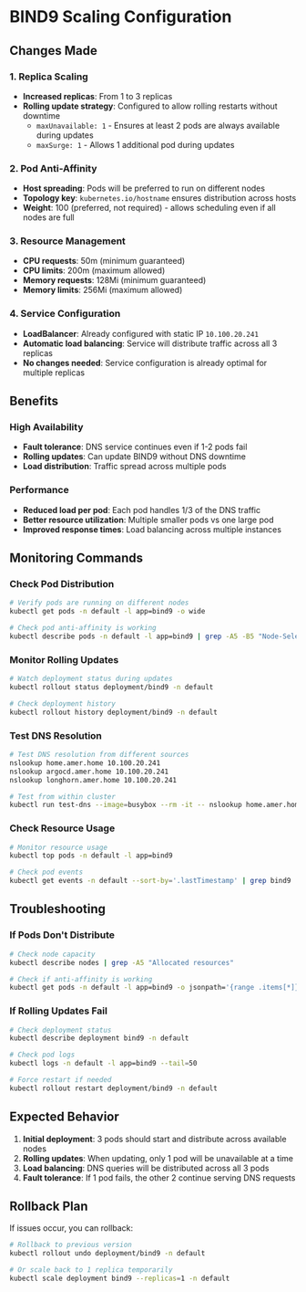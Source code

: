 # BIND9 Scaling Configuration

## Changes Made

### 1. Replica Scaling
- **Increased replicas**: From 1 to 3 replicas
- **Rolling update strategy**: Configured to allow rolling restarts without downtime
  - `maxUnavailable: 1` - Ensures at least 2 pods are always available during updates
  - `maxSurge: 1` - Allows 1 additional pod during updates

### 2. Pod Anti-Affinity
- **Host spreading**: Pods will be preferred to run on different nodes
- **Topology key**: `kubernetes.io/hostname` ensures distribution across hosts
- **Weight**: 100 (preferred, not required) - allows scheduling even if all nodes are full

### 3. Resource Management
- **CPU requests**: 50m (minimum guaranteed)
- **CPU limits**: 200m (maximum allowed)
- **Memory requests**: 128Mi (minimum guaranteed)
- **Memory limits**: 256Mi (maximum allowed)

### 4. Service Configuration
- **LoadBalancer**: Already configured with static IP `10.100.20.241`
- **Automatic load balancing**: Service will distribute traffic across all 3 replicas
- **No changes needed**: Service configuration is already optimal for multiple replicas

## Benefits

### High Availability
- **Fault tolerance**: DNS service continues even if 1-2 pods fail
- **Rolling updates**: Can update BIND9 without DNS downtime
- **Load distribution**: Traffic spread across multiple pods

### Performance
- **Reduced load per pod**: Each pod handles 1/3 of the DNS traffic
- **Better resource utilization**: Multiple smaller pods vs one large pod
- **Improved response times**: Load balancing across multiple instances

## Monitoring Commands

### Check Pod Distribution
```bash
# Verify pods are running on different nodes
kubectl get pods -n default -l app=bind9 -o wide

# Check pod anti-affinity is working
kubectl describe pods -n default -l app=bind9 | grep -A5 -B5 "Node-Selectors\|Tolerations"
```

### Monitor Rolling Updates
```bash
# Watch deployment status during updates
kubectl rollout status deployment/bind9 -n default

# Check deployment history
kubectl rollout history deployment/bind9 -n default
```

### Test DNS Resolution
```bash
# Test DNS resolution from different sources
nslookup home.amer.home 10.100.20.241
nslookup argocd.amer.home 10.100.20.241
nslookup longhorn.amer.home 10.100.20.241

# Test from within cluster
kubectl run test-dns --image=busybox --rm -it -- nslookup home.amer.home
```

### Check Resource Usage
```bash
# Monitor resource usage
kubectl top pods -n default -l app=bind9

# Check pod events
kubectl get events -n default --sort-by='.lastTimestamp' | grep bind9
```

## Troubleshooting

### If Pods Don't Distribute
```bash
# Check node capacity
kubectl describe nodes | grep -A5 "Allocated resources"

# Check if anti-affinity is working
kubectl get pods -n default -l app=bind9 -o jsonpath='{range .items[*]}{.metadata.name}{"\t"}{.spec.nodeName}{"\n"}{end}'
```

### If Rolling Updates Fail
```bash
# Check deployment status
kubectl describe deployment bind9 -n default

# Check pod logs
kubectl logs -n default -l app=bind9 --tail=50

# Force restart if needed
kubectl rollout restart deployment/bind9 -n default
```

## Expected Behavior

1. **Initial deployment**: 3 pods should start and distribute across available nodes
2. **Rolling updates**: When updating, only 1 pod will be unavailable at a time
3. **Load balancing**: DNS queries will be distributed across all 3 pods
4. **Fault tolerance**: If 1 pod fails, the other 2 continue serving DNS requests

## Rollback Plan

If issues occur, you can rollback:
```bash
# Rollback to previous version
kubectl rollout undo deployment/bind9 -n default

# Or scale back to 1 replica temporarily
kubectl scale deployment bind9 --replicas=1 -n default
```
